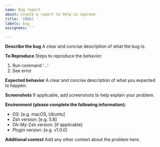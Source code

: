 ```yaml
---
name: Bug report
about: Create a report to help us improve
title: '[BUG] '
labels: bug
assignees: ''

---
```


**Describe the bug**
A clear and concise description of what the bug is.

**To Reproduce**
Steps to reproduce the behavior:
1. Run command '...'
2. See error

**Expected behavior**
A clear and concise description of what you expected to happen.

**Screenshots**
If applicable, add screenshots to help explain your problem.

**Environment (please complete the following information):**
 - OS: [e.g. macOS, Ubuntu]
 - Zsh version: [e.g. 5.8]
 - Oh-My-Zsh version: [if applicable]
 - Plugin version: [e.g. v1.0.0]

**Additional context**
Add any other context about the problem here.
